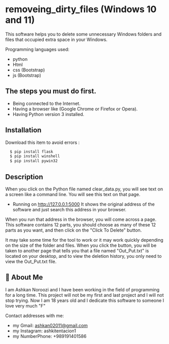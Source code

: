 # removeing_dirty_files (Windows 10 and 11)
This software helps you to delete some unnecessary Windows folders and files that occupied extra space in your Windows.

Programming languages used:

- python
- Html
- css (Bootstrap)
- js (Bootstrap)

## The steps you must do first.

- Being connected to the Internet.
- Having a browser like (Google Chrome or Firefox or Opera).
- Having Python version 3 installed.

## Installation

Download this item to avoid errors :

```bash
  $ pip install flask
  $ pip install winshell
  $ pip install pywin32
```
    
## Description

When you click on the Python file named clear_data.py, you will see text on a screen like a command line.
You will see this text on that page.
* Running on http://127.0.0.1:5000
It shows the original address of the software and just search this address in your browser.

When you run that address in the browser, you will come across a page.
This software contains 12 parts, you should choose as many of these 12 parts as you want, and then click on the "Click To Delete" button.

It may take some time for the tool to work or it may work quickly depending on the size of the folder and files.
When you click the button, you will be taken to another page that tells you that a file named "Out_Put.txt" is located on your desktop, and to view the deletion history, you only need to view the Out_Put.txt file. 

## 🚀 About Me

I am Ashkan Noroozi and I have been working in the field of programming for a long time.
This project will not be my first and last project and I will not stop trying.
Now I am 18 years old and I dedicate this software to someone I love very much "F"

Contact addresses with me:
* my Gmail: ashkan02011@gmail.com
* my Instagram: ashkitentacion1
* my NumberPhone: +989191401586
